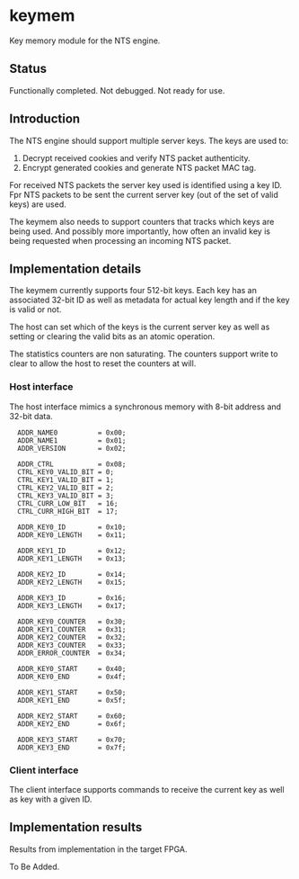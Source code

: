 # keymem
Key memory module for the NTS engine.


## Status
Functionally completed. Not debugged. Not ready for use.


## Introduction
The NTS engine should support multiple server keys. The keys are used
to:
1. Decrypt received cookies and verify NTS packet authenticity.
2. Encrypt generated cookies and generate NTS packet MAC tag.

For received NTS packets the server key used is identified using a key
ID. Fpr NTS packets to be sent the current server key (out of the set of
valid keys) are used.

The keymem also needs to support counters that tracks which keys are
being used. And possibly more importantly, how often an invalid key is
being requested when processing an incoming NTS packet.


## Implementation details
The keymem currently supports four 512-bit keys. Each key has an
associated 32-bit ID as well as metadata for actual key length and if
the key is valid or not.

The host can set which of the keys is the current server key as well as
setting or clearing the valid bits as an atomic operation.

The statistics counters are non saturating. The counters support write
to clear to allow the host to reset the counters at will.


### Host interface
The host interface mimics a synchronous memory with 8-bit address and
32-bit data.

```
  ADDR_NAME0          = 0x00;
  ADDR_NAME1          = 0x01;
  ADDR_VERSION        = 0x02;

  ADDR_CTRL           = 0x08;
  CTRL_KEY0_VALID_BIT = 0;
  CTRL_KEY1_VALID_BIT = 1;
  CTRL_KEY2_VALID_BIT = 2;
  CTRL_KEY3_VALID_BIT = 3;
  CTRL_CURR_LOW_BIT   = 16;
  CTRL_CURR_HIGH_BIT  = 17;

  ADDR_KEY0_ID        = 0x10;
  ADDR_KEY0_LENGTH    = 0x11;

  ADDR_KEY1_ID        = 0x12;
  ADDR_KEY1_LENGTH    = 0x13;

  ADDR_KEY2_ID        = 0x14;
  ADDR_KEY2_LENGTH    = 0x15;

  ADDR_KEY3_ID        = 0x16;
  ADDR_KEY3_LENGTH    = 0x17;

  ADDR_KEY0_COUNTER   = 0x30;
  ADDR_KEY1_COUNTER   = 0x31;
  ADDR_KEY2_COUNTER   = 0x32;
  ADDR_KEY3_COUNTER   = 0x33;
  ADDR_ERROR_COUNTER  = 0x34;

  ADDR_KEY0_START     = 0x40;
  ADDR_KEY0_END       = 0x4f;

  ADDR_KEY1_START     = 0x50;
  ADDR_KEY1_END       = 0x5f;

  ADDR_KEY2_START     = 0x60;
  ADDR_KEY2_END       = 0x6f;

  ADDR_KEY3_START     = 0x70;
  ADDR_KEY3_END       = 0x7f;

```

### Client interface
The client interface supports commands to receive the current key as
well as key with a given ID.


## Implementation results
Results from implementation in the target FPGA.

To Be Added.

